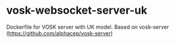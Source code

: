 # vosk-websocket-server-uk
Dockerfile for VOSK server with UK model.
Based on vosk-server (https://github.com/alphacep/vosk-server)
